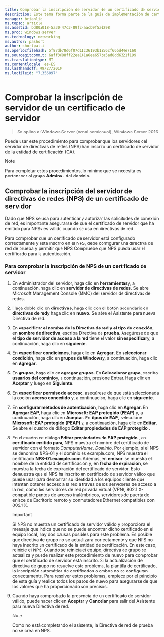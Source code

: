 ```yaml
---
title: Comprobar la inscripción de servidor de un certificado de servidor
description: Este tema forma parte de la guía de implementación de certificados de servidor para las implementaciones cableadas e inalámbricas de 802.1 X
manager: brianlic
ms.topic: article
ms.assetid: bd80a018-5a30-47c3-89fc-aacb9f5ad298
ms.prod: windows-server
ms.technology: networking
ms.author: pashort
author: shortpatti
ms.openlocfilehash: 5f87db78d6f07d11c36193b1a56cf66bd44e7160
ms.sourcegitcommit: 6aff3d88ff22ea141a6ea6572a5ad8dd6321f199
ms.translationtype: MT
ms.contentlocale: es-ES
ms.lasthandoff: 09/27/2019
ms.locfileid: "71356097"
---
```

# <a name="verify-server-enrollment-of-a-server-certificate"></a>Comprobar la inscripción de servidor de un certificado de servidor

>Se aplica a: Windows Server (canal semianual), Windows Server 2016

Puede usar este procedimiento para comprobar que los servidores del servidor de directivas de redes (NPS) han inscrito un certificado de servidor de la entidad de certificación (CA).   
  
>[!NOTE]  
>Para completar estos procedimientos, lo mínimo que se necesita es pertenecer al grupo **Admins** . del dominio.  
  
## <a name="verify-network-policy-server-nps-enrollment-of-a-server-certificate"></a>Comprobar la inscripción del servidor de directivas de redes (NPS) de un certificado de servidor  
  
Dado que NPS se usa para autenticar y autorizar las solicitudes de conexión de red, es importante asegurarse de que el certificado de servidor que ha emitido para NPSs es válido cuando se usa en directivas de red.  
  
Para comprobar que un certificado de servidor está configurado correctamente y está inscrito en el NPS, debe configurar una directiva de red de prueba y permitir que NPS Compruebe que NPS pueda usar el certificado para la autenticación.  
  
### <a name="to-verify-nps-enrollment-of-a-server-certificate"></a>Para comprobar la inscripción de NPS de un certificado de servidor  
  
1.  En Administrador del servidor, haga clic en **herramientas**y, a continuación, haga clic en **servidor de directivas de redes**. Se abre Microsoft Management Console (MMC) del servidor de directivas de redes.  
  
2.  Haga doble clic en **directivas**, haga clic con el botón secundario en **directivas de red**y haga clic en **nuevo**. Se abre el Asistente para nueva Directiva de red.  
  
3.  En **especificar el nombre de la Directiva de red y el tipo de conexión**, en **nombre de directiva**, escriba Directiva de **prueba**. Asegúrese de que el **tipo de servidor de acceso a la red** tiene el valor **sin especificar**y, a continuación, haga clic en **siguiente**.  
  
4.  En **especificar condiciones**, haga clic en **Agregar**. En **seleccionar condición**, haga clic en **grupos de Windows**y, a continuación, haga clic en **Agregar**.  
  
5.  En **grupos**, haga clic en **agregar grupos**. En **Seleccionar grupo**, escriba **usuarios del dominio**y, a continuación, presione Entrar. Haga clic en **Aceptar** y luego en **Siguiente**.  
  
6.  En **especificar permiso de acceso**, asegúrese de que está seleccionada la opción **acceso concedido** y, a continuación, haga clic en **siguiente**.  
  
7.  En **configurar métodos de autenticación**, haga clic en **Agregar**. En **Agregar EAP**, haga clic en **Microsoft: EAP protegido (PEAP)** y, a continuación, haga clic en **Aceptar**. En **tipos de EAP**, seleccione **Microsoft: EAP protegido (PEAP)** y, a continuación, haga clic en **Editar**. Se abre el cuadro de diálogo **Editar propiedades de EAP protegido** .  
  
8.  En el cuadro de diálogo **Editar propiedades de EAP protegido** , en **certificado emitido para**, NPS muestra el nombre del certificado de servidor con el formato *ComputerName*. *Dominio*. Por ejemplo, si el NPS se denomina NPS-01 y el dominio es example.com, NPS muestra el certificado **NPS-01.example.com**. Además, en **emisor**, se muestra el nombre de la entidad de certificación y, en **fecha de expiración**, se muestra la fecha de expiración del certificado de servidor. Esto demuestra que el NPS ha inscrito un certificado de servidor válido que puede usar para demostrar su identidad a los equipos cliente que intentan obtener acceso a la red a través de los servidores de acceso a la red, como los servidores de red privada virtual (VPN), 802.1 X-compatible puntos de acceso inalámbricos, servidores de puerta de enlace de Escritorio remoto y conmutadores Ethernet compatibles con 802.1 X.  
  
    > [!IMPORTANT]  
    > Si NPS no muestra un certificado de servidor válido y proporciona el mensaje que indica que no se puede encontrar dicho certificado en el equipo local, hay dos causas posibles para este problema. Es posible que directiva de grupo no se actualizara correctamente y que NPS no haya inscrito un certificado de la entidad de certificación. En este caso, reinicie el NPS. Cuando se reinicia el equipo, directiva de grupo se actualiza y puede realizar este procedimiento de nuevo para comprobar que el certificado de servidor está inscrito. Si la actualización de directiva de grupo no resuelve este problema, la plantilla de certificado, la inscripción automática de certificados o ambos no se configuran correctamente. Para resolver estos problemas, empiece por el principio de esta guía y realice todos los pasos de nuevo para asegurarse de que los valores que ha proporcionado son precisos.  
  
9. Cuando haya comprobado la presencia de un certificado de servidor válido, puede hacer clic en **Aceptar** y **Cancelar** para salir del Asistente para nueva Directiva de red.  
  
    > [!NOTE]  
    > Como no está completando el asistente, la Directiva de red de prueba no se crea en NPS.  
  



